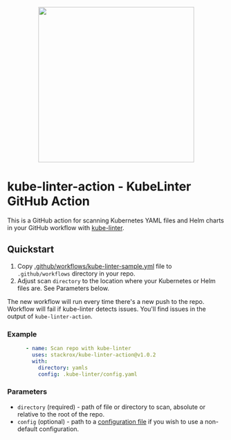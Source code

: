<p align="center"><img src="https://raw.githubusercontent.com/stackrox/kube-linter/main/images/logo/KubeLinter-horizontal.svg" width="360"></p>

# kube-linter-action - KubeLinter GitHub Action

This is a GitHub action for scanning Kubernetes YAML files and Helm charts in your GitHub workflow with [kube-linter](https://github.com/stackrox/kube-linter).

## Quickstart

1. Copy [.github/workflows/kube-linter-sample.yml](https://github.com/stackrox/kube-linter-action/tree/main/.github/workflows/kube-linter-sample.yml) file to `.github/workflows` directory in your repo.
2. Adjust scan `directory` to the location where your Kubernetes or Helm files are. See Parameters below.

The new workflow will run every time there's a new push to the repo.  
Workflow will fail if kube-linter detects issues. You'll find issues in the output of `kube-linter-action`.

### Example

```yaml
      - name: Scan repo with kube-linter
        uses: stackrox/kube-linter-action@v1.0.2
        with:
          directory: yamls
          config: .kube-linter/config.yaml
```

### Parameters

* `directory` (required) - path of file or directory to scan, absolute or relative to the root of the repo.
* `config` (optional) - path to a [configuration file](https://docs.kubelinter.io/#/configuring-kubelinter) if you wish to use a non-default configuration.
